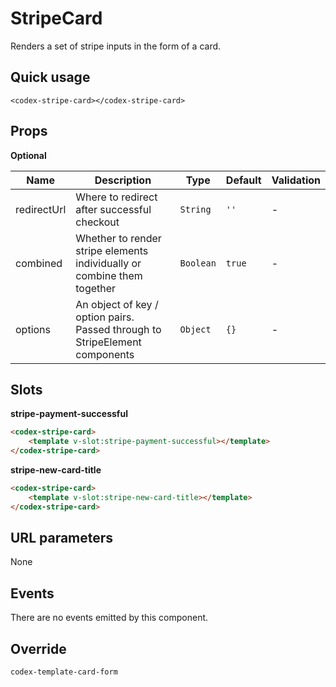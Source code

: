 # StripeCard

Renders a set of stripe inputs in the form of a card.

## Quick usage

```vue
<codex-stripe-card></codex-stripe-card>
```

## Props

**Optional**

| Name | Description | Type | Default | Validation |
| - | - | - | - | - |
| redirectUrl | Where to redirect after successful checkout | `String` | `''` | - |
| combined | Whether to render stripe elements individually or combine them together | `Boolean` | `true` | - |
| options | An object of key / option pairs. Passed through to StripeElement components | `Object` | `{}` | - |


## Slots

**stripe-payment-successful**

```html
<codex-stripe-card>
	<template v-slot:stripe-payment-successful></template>
</codex-stripe-card>
```

**stripe-new-card-title**

```html
<codex-stripe-card>
	<template v-slot:stripe-new-card-title></template>
</codex-stripe-card>
```

## URL parameters

None

## Events

There are no events emitted by this component.

## Override

`
codex-template-card-form
`

